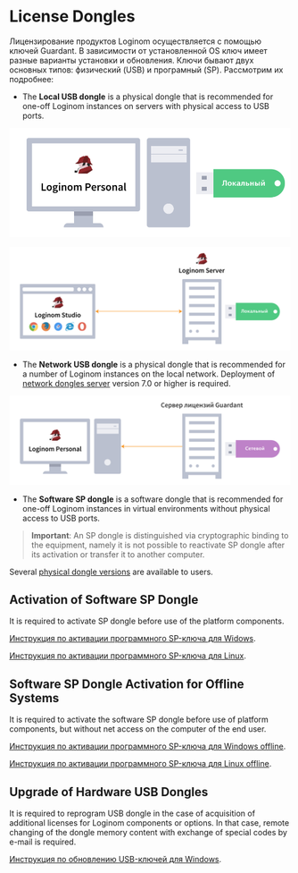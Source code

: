 # License Dongles

Лицензирование продуктов Loginom осуществляется с помощью ключей Guardant. В зависимости от установленной OS ключ имеет разные варианты установки и обновления. Ключи бывают двух основных типов: физический (USB) и програмный (SP). Рассмотрим их подробнее:

* The **Local USB dongle** is a physical dongle that is recommended for one-off Loginom instances on servers with physical access to USB ports.

![Local dongle (personal version) usage](./scheme_1.svg)

![Local dongle (server version) usage](./scheme_2.svg)

* The **Network USB dongle** is a physical dongle that is recommended for a number of Loginom instances on the local network. Deployment of [network dongles server](https://www.guardant.ru/support/users/server/) version 7.0 or higher is required.

![Network dongle usage](./scheme_3.svg)

* The **Software SP dongle** is a software dongle that is recommended for one-off Loginom instances in virtual environments without physical access to USB ports.

> **Important**: An SP dongle is distinguished via cryptographic binding to the equipment, namely it is not possible to reactivate SP dongle after its activation or transfer it to another computer.


Several [physical dongle versions](./case.md) are available to users.

## Activation of Software SP Dongle

It is required to activate SP dongle before use of the platform components.

[Инструкция по активации программного SP-ключа для Widows](../windows/licenses/sp-key-activate.md).

[Инструкция по активации программного SP-ключа для Linux](../linux/licenses/sp-key-activate.md).

## Software SP Dongle Activation for Offline Systems

It is required to activate the software SP dongle before use of platform components, but without net access on the computer of the end user.

[Инструкция по активации программного SP-ключа для Windows offline](../windows/licenses/sp-key-activate-offline.md).

[Инструкция по активации программного SP-ключа для Linux offline](../linux/licenses/sp-key-activate.md).

## Upgrade of Hardware USB Dongles

It is required to reprogram USB dongle in the case of acquisition of additional licenses for Loginom components or options. In that case, remote changing of the dongle memory content with exchange of special codes by e-mail is required.

[Инструкция по обновлению USB-ключей для Windows](../windows/licenses/usb-upgrade.md).